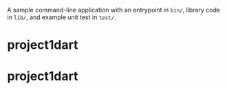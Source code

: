 A sample command-line application with an entrypoint in `bin/`, library code
in `lib/`, and example unit test in `test/`.
# project1dart
# project1dart
